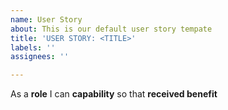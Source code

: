 ```yaml
---
name: User Story
about: This is our default user story tempate
title: 'USER STORY: <TITLE>'
labels: ''
assignees: ''

---
```


As a **role** I can **capability** so that **received benefit**
